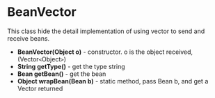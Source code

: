 # BeanVector #

This class hide the detail implementation of using vector to send and receive beans.

  * **BeanVector(Object o)** - constructor. o is the object received, (Vector`<`Object`>`)
  * **String getType()** - get the type string
  * **Bean getBean()** - get the bean
  * **Object wrapBean(Bean b)** - static method, pass Bean b, and get a Vector returned